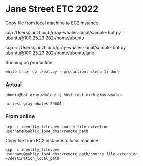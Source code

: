 # Jane Street ETC 2022
Copy file from local machine to EC2 instance

scp /Users/jianzhiucb/gray-whales-local/sample-bot.py ubuntu@100.25.23.202:/home/ubuntu

scp -r /Users/jianzhiucb/gray-whales-local/sample-bot.py ubuntu@100.25.23.202:/home/ubuntu/jane

Running on production
```production
while true; do ./bot.py --production; sleep 1; done
```

### Actual

```shell
ubuntu@bot-gray-whales:~$ host test-exch-gray-whales
```
```shell
nc test-gray-whales 20000
```


### From online


```shell
scp -i identity_file.pem source_file.extention username@public_ipv4_dns:/remote_path
```

Copy file from EC2 instance to local machine
```
scp -i identity_file.pem username@public_ipv4_dns:/remote_path/source_file.extension ~/destination_local_path
```

